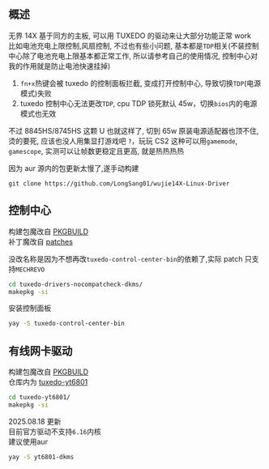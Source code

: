 ## 概述

无界 14X 基于同方的主板, 可以用 TUXEDO 的驱动来让大部分功能正常 work  
比如电池充电上限控制,风扇控制, 不过也有些小问题, 基本都是`TDP`相关(不装控制中心除了电池充电上限基本都正常工作, 所以请参考自己的使用情况, 控制中心对我的作用就是防止电池快速挂掉)

1. `fn+x`热键会被 tuxedo 的控制面板拦截, 变成打开控制中心, 导致切换`TDP`(电源模式)失败
2. tuxedo 控制中心无法更改`TDP`, cpu TDP 锁死默认 45w，切换`bios`内的电源模式也无效

不过 8845HS/8745HS 这颗 U 也就这样了, 切到 65w 原装电源适配器也顶不住,烫的要死, 应该也没人用集显打游戏吧 `?`，玩玩 CS2 这种可以用`gamemode`, `gamescope`, 实测可以让帧数更稳定且更高, 就是热热热热

因为 aur 源内的包更新太慢了,遂手动构建

```
git clone https://github.com/LongSang01/wujie14X-Linux-Driver
```

## 控制中心

构建包魔改自 [PKGBUILD](https://aur.archlinux.org/cgit/aur.git/tree/PKGBUILD?h=tuxedo-drivers-nocompatcheck-dkms)  
补丁魔改自 [patches](https://github.com/sund3RRR/mechrevo14X-linux/tree/master/patches)

没改名称是因为不想再改`tuxedo-control-center-bin`的依赖了,实际 patch 只支持`MECHREVO`

```bash
cd tuxedo-drivers-nocompatcheck-dkms/
makepkg -si
```

安装控制面板

```bash
yay -S tuxedo-control-center-bin
```

## 有线网卡驱动

构建包魔改自 [PKGBUILD](https://aur.archlinux.org/cgit/aur.git/tree/PKGBUILD?h=tuxedo-yt6801-dkms-git)  
仓库内为 [tuxedo-yt6801](https://gitlab.com/tuxedocomputers/development/packages/tuxedo-yt6801)

```bash
cd tuxedo-yt6801/
makepkg -si
```

2025.08.18 更新  
目前官方驱动不支持`6.16`内核  
建议使用aur
```bash
yay -S yt6801-dkms
```